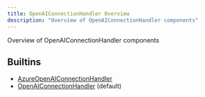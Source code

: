 ```yaml
---
title: OpenAIConnectionHandler Overview
description: "Overview of OpenAIConnectionHandler components"
---
```

Overview of OpenAIConnectionHandler components
## Builtins
* [AzureOpenAIConnectionHandler](/docs/components/openaiconnectionhandler/azureopenaiconnectionhandler/)
* [OpenAIConnectionHandler](/docs/components/openaiconnectionhandler/openaiconnectionhandler/) (default)